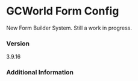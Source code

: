 # GCWorld Form Config

New Form Builder System.  Still a work in progress.




### Version
3.9.16

### Additional Information
